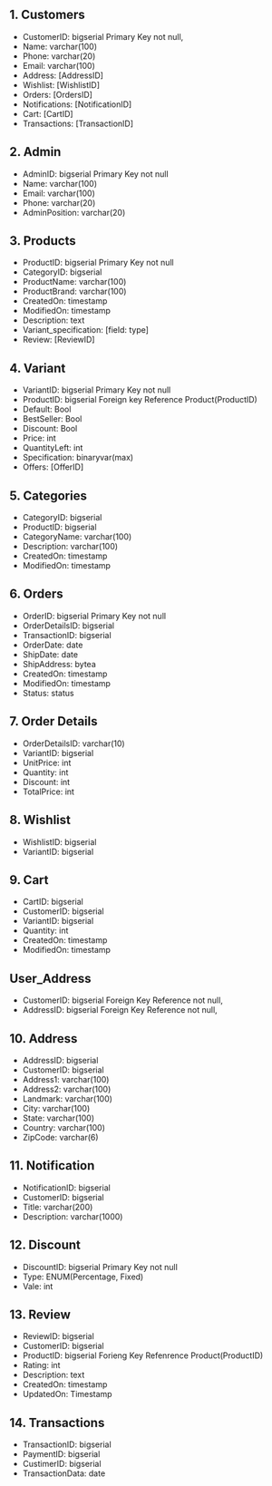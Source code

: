 ## 1. Customers
- CustomerID: bigserial Primary Key not null, 
- Name: varchar(100)
- Phone: varchar(20)
- Email: varchar(100)
- Address: [AddressID]
- Wishlist: [WishlistID]
- Orders: [OrdersID]
- Notifications: [NotificationID]
- Cart: [CartID]
- Transactions: [TransactionID]

## 2. Admin
- AdminID: bigserial Primary Key not null
- Name: varchar(100)
- Email: varchar(100)
- Phone: varchar(20)
- AdminPosition: varchar(20)

## 3. Products
- ProductID: bigserial Primary Key not null
- CategoryID: bigserial
- ProductName: varchar(100)
- ProductBrand: varchar(100)
- CreatedOn: timestamp
- ModifiedOn: timestamp
- Description: text
- Variant_specification: [field: type]
- Review: [ReviewID]


## 4. Variant
- VariantID: bigserial Primary Key not null
- ProductID: bigserial Foreign key Reference Product(ProductID)
- Default: Bool
- BestSeller: Bool
- Discount: Bool
- Price: int
- QuantityLeft: int
- Specification: binaryvar(max)
- Offers: [OfferID]

## 5. Categories
- CategoryID: bigserial
- ProductID: bigserial
- CategoryName: varchar(100)
- Description: varchar(100)
- CreatedOn: timestamp
- ModifiedOn: timestamp

## 6. Orders
- OrderID: bigserial Primary Key not null
- OrderDetailsID: bigserial
- TransactionID: bigserial
- OrderDate: date
- ShipDate: date
- ShipAddress: bytea
- CreatedOn: timestamp
- ModifiedOn: timestamp
- Status: status

## 7. Order Details
- OrderDetailsID: varchar(10)
- VariantID: bigserial
- UnitPrice: int
- Quantity: int
- Discount: int
- TotalPrice: int

## 8. Wishlist
- WishlistID: bigserial
- VariantID: bigserial

## 9. Cart
- CartID: bigserial
- CustomerID: bigserial
- VariantID: bigserial
- Quantity: int
- CreatedOn: timestamp
- ModifiedOn: timestamp

## User_Address
- CustomerID: bigserial Foreign Key Reference not null,
- AddressID: bigserial Foreign Key Reference not null,

## 10. Address
- AddressID: bigserial
- CustomerID: bigserial
- Address1: varchar(100)
- Address2: varchar(100)
- Landmark: varchar(100)
- City: varchar(100)
- State: varchar(100)
- Country: varchar(100)
- ZipCode: varchar(6)

## 11. Notification
- NotificationID: bigserial
- CustomerID: bigserial
- Title: varchar(200)
- Description: varchar(1000)

## 12. Discount
- DiscountID: bigserial Primary Key not null
- Type: ENUM(Percentage, Fixed)
- Vale: int

## 13. Review
- ReviewID: bigserial
- CustomerID: bigserial
- ProductID: bigserial Forieng Key Refenrence Product(ProductID)
- Rating: int
- Description: text
- CreatedOn: timestamp
- UpdatedOn: Timestamp

## 14. Transactions
- TransactionID: bigserial
- PaymentID: bigserial
- CustimerID: bigserial
- TransactionData: date
